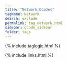 ```yaml
---
title: "Network GCodes"
tagName: Network 
search: exclude
permalink: tag_network.html
sidebar: gcode_sidebar
folder: tags
---
```

{% include taglogic.html %}

{% include links.html %}
